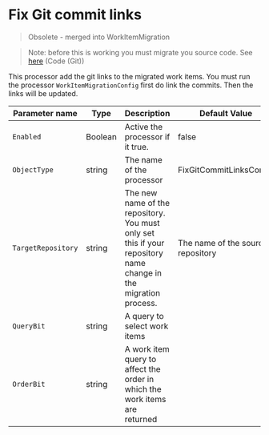 # Fix Git commit links

> Obsolete - merged into WorkItemMigration

> Note: before this is working you must migrate you source code. See [here](./../index.md) (Code (Git))

This processor add the git links to the migrated work items. You must run the processor `WorkItemMigrationConfig` first do link the commits. Then the links will be updated.


| Parameter name     | Type    | Description                                                                                                     | Default Value                     |
| ------------------ | ------- | --------------------------------------------------------------------------------------------------------------- | --------------------------------- |
| `Enabled`          | Boolean | Active the processor if it true.                                                                                | false                             |
| `ObjectType`       | string  | The name of the processor                                                                                       | FixGitCommitLinksConfig           |
| `TargetRepository` | string  | The new name of the repository. You must only set this if your repository name change in the migration process. | The name of the source repository |
| `QueryBit`         | string  | A query to select work items                                                                                    |                                   |
| `OrderBit`         | string  | A work item query to affect the order in which the work items are returned                                      |                                   |
